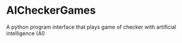 # AICheckerGames
A python program interface that plays game of checker with artificial intelligence (AI)
